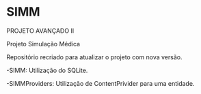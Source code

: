 ﻿SIMM
====

PROJETO AVANÇADO II

Projeto Simulação Médica

Repositório recriado para atualizar o projeto com nova versão.

-SIMM: Utilização do SQLite.

-SIMMProviders: Utilização de ContentPrivider para uma entidade.
